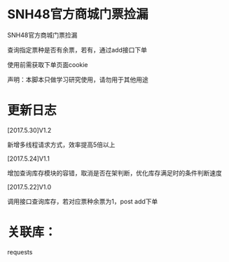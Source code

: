 # SNH48官方商城门票捡漏

SNH48官方商城门票捡漏

查询指定票种是否有余票，若有，通过add接口下单

使用前需获取下单页面cookie

声明：本脚本只做学习研究使用，请勿用于其他用途


# 更新日志
[2017.5.30]V1.2

新增多线程请求方式，效率提高5倍以上

[2017.5.24]V1.1 

增加查询库存模块的容错，取消是否在架判断，优化库存满足时的条件判断速度

[2017.5.22]V1.0 

调用接口查询库存，若对应票种余票为1，post add下单

# 关联库：

requests
